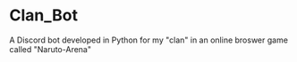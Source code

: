 # Clan_Bot
A Discord bot developed in Python for my "clan" in an online broswer game called "Naruto-Arena"
